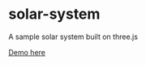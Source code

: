 # solar-system
A sample solar system built on three.js

[Demo here](http://mayank.github.io/solar-system)